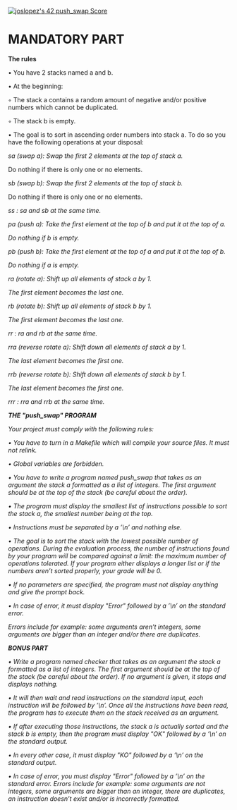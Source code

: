<a href="https://github.com/JaeSeoKim/badge42"><img src="https://badge42.vercel.app/api/v2/cl4qxms4g001609l49j835g66/project/2597729" alt="joslopez's 42 push_swap Score" /></a>
# MANDATORY PART
<b>The rules</b>
<p>• You have 2 stacks named a and b.</p>
<p>• At the beginning:</p>
<p>◦ The stack a contains a random amount of negative and/or positive numbers which cannot be duplicated.</p>
<p>◦ The stack b is empty.</p>
<p>• The goal is to sort in ascending order numbers into stack a. To do so you have the following operations at your disposal:</p>
<p><i>sa (swap a): Swap the first 2 elements at the top of stack a.</i></p>
<p>Do nothing if there is only one or no elements.</p>
<p><i>sb (swap b): Swap the first 2 elements at the top of stack b.</i></p>
<p>Do nothing if there is only one or no elements.</p>
<p><i>ss : sa and sb at the same time.</i></p>
<p><i>pa (push a): Take the first element at the top of b and put it at the top of a.</p>
<p>Do nothing if b is empty.</p>
<p><i>pb (push b): Take the first element at the top of a and put it at the top of b.</i></p>
<p>Do nothing if a is empty.</p>
<p><i>ra (rotate a): Shift up all elements of stack a by 1.</i></p>
<p>The first element becomes the last one.</p>
<p><i>rb (rotate b): Shift up all elements of stack b by 1.</i></p>
<p>The first element becomes the last one.</p>
<p><i>rr : ra and rb at the same time.</i></p>
<p><i>rra (reverse rotate a): Shift down all elements of stack a by 1.</i></p>
<p>The last element becomes the first one.</p>
<p><i>rrb (reverse rotate b): Shift down all elements of stack b by 1.</i></p>
<p>The last element becomes the first one.</p>
<p><i>rrr : rra and rrb at the same time.</i><n/p>
<p></p>
<b>THE "push_swap" PROGRAM</b>
<p></p>
<p>Your project must comply with the following rules:</p>
<p>• You have to turn in a Makefile which will compile your source files. It must not
relink.</p>
<p>• Global variables are forbidden.</p>
<p>• You have to write a program named push_swap that takes as an argument the stack
a formatted as a list of integers. The first argument should be at the top of the
stack (be careful about the order).</p>
<p>• The program must display the smallest list of instructions possible to sort the stack
a, the smallest number being at the top.</p>
<p>• Instructions must be separated by a ’\n’ and nothing else.</p>
<p>• The goal is to sort the stack with the lowest possible number of operations. During
the evaluation process, the number of instructions found by your program will be
compared against a limit: the maximum number of operations tolerated. If your
program either displays a longer list or if the numbers aren’t sorted properly, your
grade will be 0.</p>
<p>• If no parameters are specified, the program must not display anything and give the
prompt back.</p>
<p>• In case of error, it must display "Error" followed by a ’\n’ on the standard error.
<p>Errors include for example: some arguments aren’t integers, some arguments are
bigger than an integer and/or there are duplicates.</p>
<p></p>
<b>BONUS PART</b>
<p></p>
<p>• Write a program named checker that takes as an argument the stack a formatted
as a list of integers. The first argument should be at the top of the stack (be careful
about the order). If no argument is given, it stops and displays nothing.</p>
<p>• It will then wait and read instructions on the standard input, each instruction will
be followed by ’\n’. Once all the instructions have been read, the program has to
execute them on the stack received as an argument.</p>
<p>• If after executing those instructions, the stack a is actually sorted and the stack b
is empty, then the program must display "OK" followed by a ’\n’ on the standard
output.</p>
<p>• In every other case, it must display "KO" followed by a ’\n’ on the standard output.</p>
<p>• In case of error, you must display "Error" followed by a ’\n’ on the standard error. Errors include for example: some arguments are not integers, some arguments
are bigger than an integer, there are duplicates, an instruction doesn’t exist and/or
is incorrectly formatted.</p>

